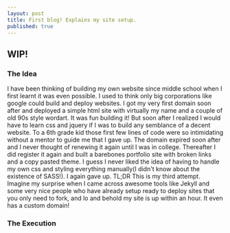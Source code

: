 ```yaml
---
layout: post
title: First blog! Explains my site setup.
published: true
---
```


## WIP!

### The Idea
I have been thinking of building my own website since middle school when I first learnt it was even possible. I used to think only big corporations like google could build and deploy websites. I got my very first domain soon after and deployed a simple html site with virtually my name and a couple of old 90s style wordart. It was fun building it! But soon after I realized I would have to learn css and jquery if I was to build any semblance of a decent website. To a 6th grade kid those first few lines of code were so intimidating without a mentor to guide me that I gave up. The domain expired soon after and I never thought of renewing it again until I was in college. Thereafter I did register it again and built a barebones portfolio site with broken links and a copy pasted theme. I guess I never liked the idea of having to handle my own css and styling everything manually(I didn't know about the existence of SASS!). I again gave up.
TL;DR This is my third attempt. Imagine my surprise when I came across awesome tools like Jekyll and some very nice people who have already setup ready to deploy sites that you only need to fork, and lo and behold my site is up within an hour. It even has a custom domain!

### The Execution

